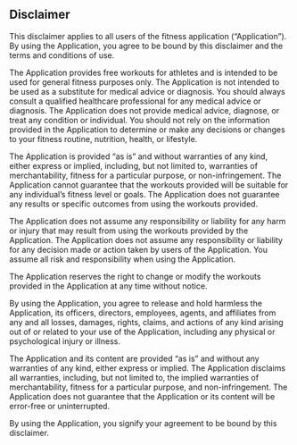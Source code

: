 ## Disclaimer

This disclaimer applies to all users of the fitness application (“Application”). By using the Application, you agree to be bound by this disclaimer and the terms and conditions of use.

The Application provides free workouts for athletes and is intended to be used for general fitness purposes only. The Application is not intended to be used as a substitute for medical advice or diagnosis. You should always consult a qualified healthcare professional for any medical advice or diagnosis. The Application does not provide medical advice, diagnose, or treat any condition or individual. You should not rely on the information provided in the Application to determine or make any decisions or changes to your fitness routine, nutrition, health, or lifestyle.

The Application is provided “as is” and without warranties of any kind, either express or implied, including, but not limited to, warranties of merchantability, fitness for a particular purpose, or non-infringement. The Application cannot guarantee that the workouts provided will be suitable for any individual’s fitness level or goals. The Application does not guarantee any results or specific outcomes from using the workouts provided. 

The Application does not assume any responsibility or liability for any harm or injury that may result from using the workouts provided by the Application. The Application does not assume any responsibility or liability for any decision made or action taken by users of the Application. You assume all risk and responsibility when using the Application. 

The Application reserves the right to change or modify the workouts provided in the Application at any time without notice. 

By using the Application, you agree to release and hold harmless the Application, its officers, directors, employees, agents, and affiliates from any and all losses, damages, rights, claims, and actions of any kind arising out of or related to your use of the Application, including any physical or psychological injury or illness. 

The Application and its content are provided “as is” and without any warranties of any kind, either express or implied. The Application disclaims all warranties, including, but not limited to, the implied warranties of merchantability, fitness for a particular purpose, and non-infringement. The Application does not guarantee that the Application or its content will be error-free or uninterrupted.

By using the Application, you signify your agreement to be bound by this disclaimer.
